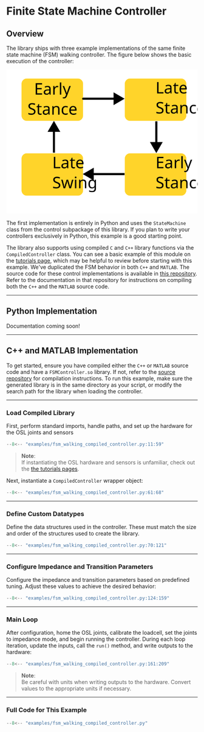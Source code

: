 # Finite State Machine Controller

## Overview

The library ships with three example implementations of the same finite state machine (FSM) walking controller. The figure below shows the basic execution of the controller: 

![A diagram of the finite state machine](./assets/FSM_Diagram.svg)


The first implementation is entirely in Python and uses the `StateMachine` class from the control subpackage of this library. If you plan to write your controllers exclusively in Python, this example is a good starting point.

The library also supports using compiled `C` and `C++` library functions via the `CompiledController` class. You can see a basic example of this module on the [tutorials page](/opensourceleg/tutorials/control/compiled_controller/), which may be helpful to review before starting with this example. We've duplicated the FSM behavior in both `C++` and `MATLAB`. The source code for these control implementations is available in [this repository](https://github.com/neurobionics/OSL_CompiledControllers_Source). Refer to the documentation in that repository for instructions on compiling both the `C++` and the `MATLAB` source code. 

---

## Python Implementation

Documentation coming soon!

---

## C++ and MATLAB Implementation

To get started, ensure you have compiled either the `C++` or `MATLAB` source code and have a `FSMController.so` library. If not, refer to the [source repository](https://github.com/neurobionics/OSL_CompiledControllers_Source) for compilation instructions. To run this example, make sure the generated library is in the same directory as your script, or modify the search path for the library when loading the controller.

---

### Load Compiled Library

First, perform standard imports, handle paths, and set up the hardware for the OSL joints and sensors

```python
--8<-- "examples/fsm_walking_compiled_controller.py:11:59"
```

> **Note**:  
> If instantiating the OSL hardware and sensors is unfamiliar, check out the [the tutorials pages](/opensourceleg/tutorials/actuators/getting_started/).

Next, instantiate a `CompiledController` wrapper object:

```python
--8<-- "examples/fsm_walking_compiled_controller.py:61:68"
```

---

### Define Custom Datatypes

Define the data structures used in the controller. These must match the size and order of the structures used to create the library.

```python
--8<-- "examples/fsm_walking_compiled_controller.py:70:121"
```

---

### Configure Impedance and Transition Parameters

Configure the impedance and transition parameters based on predefined tuning. Adjust these values to achieve the desired behavior:

```python
--8<-- "examples/fsm_walking_compiled_controller.py:124:159"
```

---

### Main Loop

After configuration, home the OSL joints, calibrate the loadcell, set the joints to impedance mode, and begin running the controller. During each loop iteration, update the inputs, call the `run()` method, and write outputs to the hardware:

```python
--8<-- "examples/fsm_walking_compiled_controller.py:161:209"
```

> **Note**:  
> Be careful with units when writing outputs to the hardware. Convert values to the appropriate units if necessary.

---

### Full Code for This Example

```python
--8<-- "examples/fsm_walking_compiled_controller.py"
```